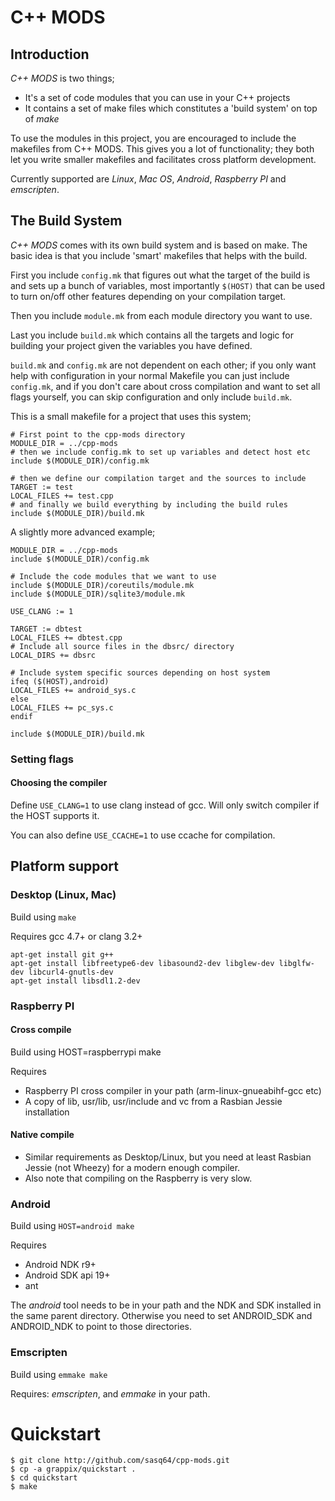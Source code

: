 # C++ MODS

## Introduction

*C++ MODS* is two things;

* It's a set of code modules that you can use in your C++ projects
* It contains a set of make files which constitutes a 'build system' on top of *make*

To use the modules in this project, you are encouraged to include the makefiles from
C++ MODS. This gives you a lot of functionality; they both let you write smaller makefiles
and facilitates cross platform development.

Currently supported are *Linux*, *Mac OS*, *Android*, *Raspberry PI* and *emscripten*.

## The Build System

*C++ MODS* comes with its own build system and is based on make. The basic idea
is that you include 'smart' makefiles that helps with the build.

First you include `config.mk` that figures out what the target of the build is
and sets up a bunch of variables, most importantly `$(HOST)` that can be used
to turn on/off other features depending on your compilation target.

Then you include `module.mk` from each module directory you want to use.

Last you include `build.mk` which contains all the targets and logic for
building your project given the variables you have defined.

`build.mk` and `config.mk` are not dependent on each other; if you only want
help with configuration in your normal Makefile you can just include `config.mk`,
and if you don't care about cross compilation and want to set all flags yourself,
you can skip configuration and only include `build.mk`.

This is a small makefile for a project that uses this system;

```make
# First point to the cpp-mods directory
MODULE_DIR = ../cpp-mods
# then we include config.mk to set up variables and detect host etc
include $(MODULE_DIR)/config.mk

# then we define our compilation target and the sources to include
TARGET := test
LOCAL_FILES += test.cpp
# and finally we build everything by including the build rules
include $(MODULE_DIR)/build.mk
```

A slightly more advanced example;

```make
MODULE_DIR = ../cpp-mods
include $(MODULE_DIR)/config.mk

# Include the code modules that we want to use
include $(MODULE_DIR)/coreutils/module.mk
include $(MODULE_DIR)/sqlite3/module.mk

USE_CLANG := 1

TARGET := dbtest
LOCAL_FILES += dbtest.cpp
# Include all source files in the dbsrc/ directory
LOCAL_DIRS += dbsrc

# Include system specific sources depending on host system
ifeq ($(HOST),android)
LOCAL_FILES += android_sys.c
else
LOCAL_FILES += pc_sys.c
endif

include $(MODULE_DIR)/build.mk
```

### Setting flags

#### Choosing the compiler

Define `USE_CLANG=1` to use clang instead of gcc. Will only switch compiler if the HOST supports it.

You can also define `USE_CCACHE=1` to use ccache for compilation.

## Platform support

### Desktop (Linux, Mac)

Build using `make`

Requires gcc 4.7+ or clang 3.2+

	apt-get install git g++
	apt-get install libfreetype6-dev libasound2-dev libglew-dev libglfw-dev libcurl4-gnutls-dev
	apt-get install libsdl1.2-dev

### Raspberry PI


#### Cross compile

Build using HOST=raspberrypi make

Requires

* Raspberry PI cross compiler in your path (arm-linux-gnueabihf-gcc etc)
* A copy of lib, usr/lib, usr/include and vc from a Rasbian Jessie installation

#### Native compile

* Similar requirements as Desktop/Linux, but you need at least Rasbian Jessie (not Wheezy) for
  a modern enough compiler.
* Also note that compiling on the Raspberry is very slow.

### Android

Build using `HOST=android make`

Requires

* Android NDK r9+
* Android SDK api 19+
* ant

The *android* tool needs to be in your path and the NDK and SDK installed in the same parent directory.
Otherwise you need to set ANDROID_SDK and ANDROID_NDK to point to those directories.

### Emscripten

Build using `emmake make`

Requires: *emscripten*, and *emmake* in your path.

# Quickstart

```Shell
$ git clone http://github.com/sasq64/cpp-mods.git
$ cp -a grappix/quickstart .
$ cd quickstart
$ make
```

